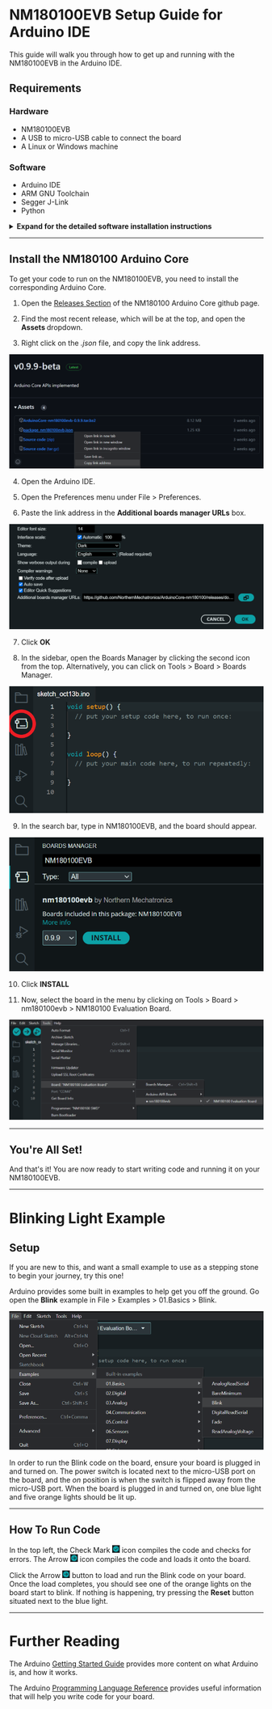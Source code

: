# NM180100EVB Setup Guide for Arduino IDE

This guide will walk you through how to get up and running with the NM180100EVB in the Arduino IDE.

## Requirements

### Hardware

- NM180100EVB
- A USB to micro-USB cable to connect the board
- A Linux or Windows machine

### Software

- Arduino IDE
- ARM GNU Toolchain
- Segger J-Link
- Python

<details>

<summary><b>Expand for the detailed software installation instructions </b></summary>

### Install Arduino IDE

The Arduino IDE is where you will write the code that will run on the NM180100EVB.

[Download Arduino IDE](https://www.arduino.cc/en/software)

[Installation Instructions](https://docs.arduino.cc/software/ide-v2/tutorials/getting-started/ide-v2-downloading-and-installing)

---

### Install ARM GNU Toolchain

The ARM GNU Toolchain is used for compiling and building.

[Download ARM GNU Toolchain](https://developer.arm.com/downloads/-/arm-gnu-toolchain-downloads)

<details>

<summary>Windows</summary>

1. Download and install the Windows hosted cross toolchains.

> arm-gnu-toolchain-11.3.rel1-mingw-w64-i686-arm-none-eabi.exe

2. Add the compiler to your PATH using the **Add path to environment variable** checkbox.

![Arm Compiler Path](./res/arm_compiler_path.png)

</details>

<details>

<summary>Linux</summary>

1. Download the Linux hosted cross toolchains

> arm-gnu-toolchain-11.3.rel1-x86_64-arm-none-eabi.tar.xz

2. Extract the toolchain files to the directory where it will be stored. For example, to install the toolchain to `/opt` type the following

` sudo tar -xvf arm-gnu-toolchain-11.3.rel1-x86_64-arm-none-eabi.tar.xz -C /opt`

3. Add the compiler to your PATH.
</details>

---

### Install SEGGER J-Link

SEGGER J-Link is used to program and debug the NM180100EVB board.

[Download J-Link Software and Documentation Pack](https://www.segger.com/downloads/jlink/#J-LinkSoftwareAndDocumentationPack)

<details>
<summary>Details</summary>

1. Download the official J-Link Software and Documentation pack. The exact version will depend on your operating system. Download the version that applies to your operating system.

2. Add J-Link to your PATH.
</details>

---

### Install Python

<details>

<summary>Windows</summary>

1. Download the latest version of Python 3 from the [Downloads page](https://www.python.org/downloads/windows/).

2. Use the Installation Wizard to add Python 3 to your PATH.

![Python Installer](./res/python_installer.png)

3. Verify that the installation was successful by running the following command in a command prompt:

`python --version`

</details>

<details>
<summary>Linux</summary>

Python is usually pre-installed in Linux. If not, you can run the following command in a terminal to install Python

`sudo apt-get install python3`

</details>

</details>

---

## Install the NM180100 Arduino Core

To get your code to run on the NM180100EVB, you need to install the corresponding Arduino Core.

1. Open the [Releases Section](https://github.com/NorthernMechatronics/ArduinoCore-nm180100/releases) of the NM180100 Arduino Core github page.

2. Find the most recent release, which will be at the top, and open the <b> Assets </b> dropdown.

3. Right click on the <i>.json</i> file, and copy the link address.

![Copy the JSON link](./res/json_link_copy.png)

4. Open the Arduino IDE.

5. Open the Preferences menu under File > Preferences.

6. Paste the link address in the <b>Additional boards manager URLs</b> box.

![Paste the JSON link in the boards manager box](./res/arduino_ide_preferences_paste.png)

7. Click <b>OK</b>

8. In the sidebar, open the Boards Manager by clicking the second icon from the top. Alternatively, you can click on Tools > Board > Boards Manager.

![Board select icon location](./res/board_select_navigation.png)

9. In the search bar, type in NM180100EVB, and the board should appear.

![Board search results](./res/board_search_results.png)

10. Click <b>INSTALL</b>

11. Now, select the board in the menu by clicking on Tools > Board > nm180100evb > NM180100 Evaluation Board.

![Board select menu traversal](./res/board_select_menu_traverse.png)

---

## You're All Set!

And that's it! You are now ready to start writing code and running it on your NM180100EVB.

---

# Blinking Light Example

## Setup

If you are new to this, and want a small example to use as a stepping stone to begin your journey, try this one!

Arduino provides some built in examples to help get you off the ground. Go open the <b>Blink</b> example in File > Examples > 01.Basics > Blink.

![Menu traversal for blink example](./res/blink_menu_traverse.png)

In order to run the Blink code on the board, ensure your board is plugged in and turned on. The power switch is located next to the micro-USB port on the board, and the <i>on</i> position is when the switch is flipped away from the micro-USB port. When the board is plugged in and turned on, one blue light and five orange lights should be lit up.

---

## How To Run Code

In the top left, the Check Mark <img src="./res/check_icon.png" width="15" height="15"> icon compiles the code and checks for errors. The Arrow <img src="./res/arrow_icon.png" width="15" height="15"> icon compiles the code and loads it onto the board.

Click the Arrow <img src="./res/arrow_icon.png" width="15" height="15"> button to load and run the Blink code on your board. Once the load completes, you should see one of the orange lights on the board start to blink. If nothing is happening, try pressing the <b>Reset</b> button situated next to the blue light.

---

# Further Reading

The Arduino [Getting Started Guide](https://www.arduino.cc/en/Guide) provides more content on what Arduino is, and how it works.

The Arduino [Programming Language Reference](https://www.arduino.cc/reference/en/) provides useful information that will help you write code for your board.
